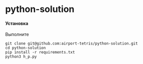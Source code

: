 # python-solution

<h4>Установка</h4>

Выполните 
~~~
git clone git@github.com:airport-tetris/python-solution.git
cd python-solution
pip install -r requirements.txt
python3 h_p.py
~~~

